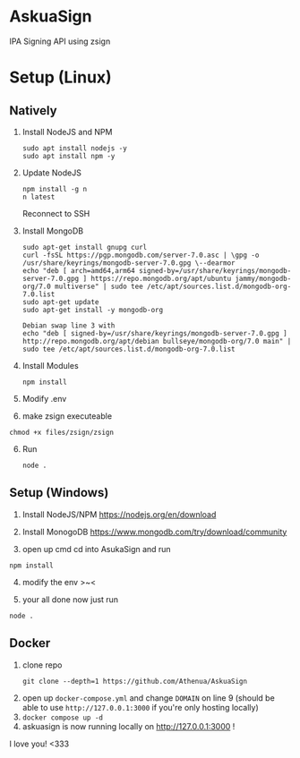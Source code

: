 # AskuaSign
IPA Signing API using zsign

# Setup (Linux)
## Natively
1. Install NodeJS and NPM
    ```console
    sudo apt install nodejs -y
    sudo apt install npm -y
    ```

2. Update NodeJS
    ```console
    npm install -g n
    n latest
    ```
    Reconnect to SSH

3. Install MongoDB
    ```console
    sudo apt-get install gnupg curl
    curl -fsSL https://pgp.mongodb.com/server-7.0.asc | \gpg -o /usr/share/keyrings/mongodb-server-7.0.gpg \--dearmor
    echo "deb [ arch=amd64,arm64 signed-by=/usr/share/keyrings/mongodb-server-7.0.gpg ] https://repo.mongodb.org/apt/ubuntu jammy/mongodb-org/7.0 multiverse" | sudo tee /etc/apt/sources.list.d/mongodb-org-7.0.list
    sudo apt-get update
    sudo apt-get install -y mongodb-org

    Debian swap line 3 with
    echo "deb [ signed-by=/usr/share/keyrings/mongodb-server-7.0.gpg ] http://repo.mongodb.org/apt/debian bullseye/mongodb-org/7.0 main" | sudo tee /etc/apt/sources.list.d/mongodb-org-7.0.list
    ```

4. Install Modules
    ```console
    npm install
    ```
    
5. Modify .env

6. make zsign executeable
```console
chmod +x files/zsign/zsign
```
6. Run
    ```console
    node .
    ```

## Setup (Windows)
1. Install NodeJS/NPM https://nodejs.org/en/download

2. Install MonogoDB https://www.mongodb.com/try/download/community

3. open up cmd cd into AsukaSign and run
```
npm install
```
4. modify the env >~<

5. your all done now just run
```console
node .
```

## Docker
1. clone repo
   ```console
   git clone --depth=1 https://github.com/Athenua/AskuaSign
   ```
2. open up `docker-compose.yml` and change `DOMAIN` on line 9 (should be able to use `http://127.0.0.1:3000` if you're only hosting locally)
3. `docker compose up -d`
4. askuasign is now running locally on http://127.0.0.1:3000 !

I love you! <333
